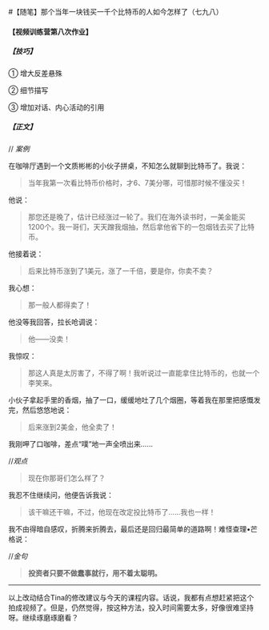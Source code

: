 #【随笔】那个当年一块钱买一千个比特币的人如今怎样了（七九八）

####  【视频训练营第八次作业】

##### 【技巧】

① 增大反差悬殊

② 细节描写

③ 增加对话、内心活动的引用

##### 【正文】

// *案例* 

在咖啡厅遇到一个文质彬彬的小伙子拼桌，不知怎么就聊到比特币了。我说：

> 当年我第一次看比特币价格时，才6、7美分哪，可惜那时候不懂没买！

他说：

> 那您还是晚了，估计已经涨过一轮了。我们在海外读书时，一美金能买1200个。我一哥们，天天蹭我烟抽，然后拿他省下的一包烟钱去买了比特币。

他接着说：

> 后来比特币涨到了1美元，涨了一千倍，要是你，你卖不卖？

我心想：

> 那一般人都得卖了！

他没等我回答，拉长呛调说：

> 他——没卖！

我惊叹：

> 那这人真是太厉害了，不得了啊！我听说过一直能拿住比特币的，也就一个李笑来。

小伙子拿起手里的香烟，抽了一口，缓缓地吐了几个烟圈，等着我在那里把感慨发完，然后悠悠地说：

> 后来涨到2美金，他全卖了！

我刚呷了口咖啡，差点“噗”地一声全喷出来……

//*观点*

> 现在你那哥们怎么样了？

我忍不住继续问，他便告诉我说：

> 该干嘛还干嘛，不过，他现在改定投比特币了……我也一样！

我不由得暗自感叹，折腾来折腾去，最后还是回归最简单的道路啊！难怪查理•芒格说：

//*金句*

> **投资者只要不做蠢事就行，用不着太聪明。**



-----

以上改动结合Tina的修改建议与今天的课程内容。话说，我都有点想赶紧把这个拍成视频了。但是，仍然觉得，按这种方法，投入时间需要太多，好像很难坚持呀。继续琢磨琢磨看？